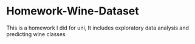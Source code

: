 # Homework-Wine-Dataset
This is a homework I did for uni, It includes exploratory data analysis and predicting wine classes
